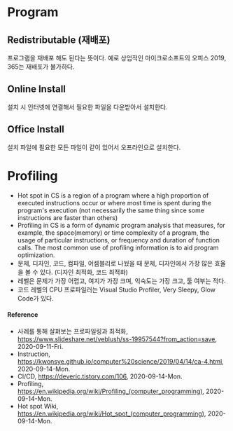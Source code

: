 # Program

## Redistributable (재배포)
 프로그램을 재배포 해도 된다는 뜻이다. 예로 상업적인 마이크로소프트의 오피스 2019, 365는 재배포가 불가하다.
 
## Online Install
설치 시 인터넷에 연결해서 필요한 파일을 다운받아서 설치한다.

## Office Install
설치 파일에 필요한 모든 파일이 같이 있어서 오프라인으로 설치한다.

# Profiling
-   Hot spot in CS is a region of a program where a high proportion of executed instructions occur or where most time is spent during the program's execution (not necessarily the same thing since some instructions are faster than others)
-   Profiling in CS is a form of dynamic program analysis that measures, for example, the space(memory) or time complexity of a program, the usage of particular instructions, or frequency and duration of function calls. The most common use of profiling information is to aid program optimization.
-   문제, 디자인, 코드, 컴파일, 어셈블리로 나눴을 때 문제, 디자인에서 가장 많은 효율을 볼 수 있다. (디자인 최적화, 코드 최적화)
-   레벨은 문제가 가장 어렵고, 여지가 가장 크며, 익숙도는 가장 크고, 툴 여부는 적다.
-   코드 레벨의 CPU 프로파일러는 Visual Studio Profiler, Very Sleepy, Glow Code가 있다.

#### Reference
- 사례를 통해 살펴보는 프로파일링과 최적화, https://www.slideshare.net/veblush/ss-19957544?from_action=save, 2020-09-11-Fri.
- Instruction, https://kwonsye.github.io/computer%20science/2019/04/14/ca-4.html, 2020-09-14-Mon.
- CI/CD, https://deveric.tistory.com/106, 2020-09-14-Mon.
- Profiling, https://en.wikipedia.org/wiki/Profiling_(computer_programming), 2020-09-14-Mon.
- Hot spot Wiki, https://en.wikipedia.org/wiki/Hot_spot_(computer_programming), 2020-09-14-Mon.
